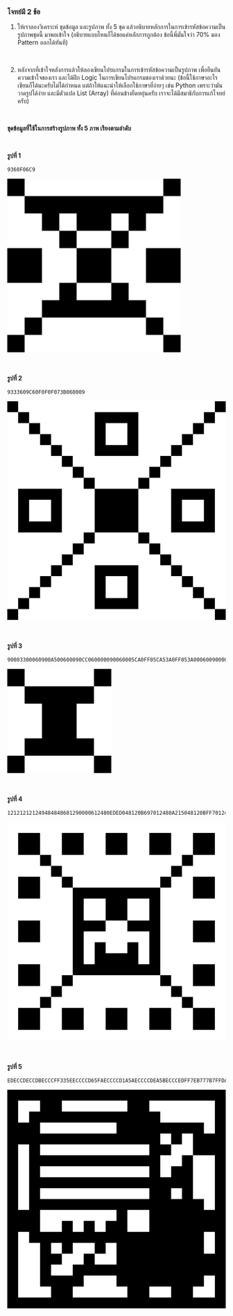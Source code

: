 ### โจทย์มี 2 ข้อ

1. ให้เราลองวิเคราะห์ ชุดข้อมูล และรูปภาพ ทั้ง 5 ชุด แล้วอธิบายหลักการในการเข้ารหัสข้อความเป็นรูปภาพชุดนี้ มาพอเข้าใจ (อธิบายแบบไหนก็ได้ขอแค่หลักการถูกต้อง ข้อนี้พี่มั่นใจว่า 70% มอง Pattern ออกได้ทันที)

<br />

2. หลังจากที่เข้าใจหลังการแล้วให้ลองเขียนโปรแกรมในการเข้ารหัสข้อความเป็นรูปภาพ เพื่อยืนยันความเข้าใจของเรา และได้ฝึก Logic ในการเขียนโปรแกรมของเราด้วยนะ (ข้อนี้ใช้ภาษาอะไรเขียนก็ได้นะครับไม่ได้กำหนด แต่ถ้าให้แนะนำให้เลือกใช้ภาษาที่ง่ายๆ เช่น Python เพราะว่ามันวาดรูปได้ง่าย และมีตัวแปล List (Array) ที่ค่อนข้างยืดหยุ่นครับ เราจะได้มีสมาธิกับการแก้โจทย์ครับ)
	
<br />

**ชุดข้อมูลที่ใช้ในการสร้างรูปภาพ ทั้ง 5 ภาพ เรียงตามลำดับ**

<br />

**รูปที่ 1**

```
9360F06C9
```

![GitHub Logo](https://github.com/memogames/internship-drawing-image/blob/master/Q1.jpg)


<br /><br />
**รูปที่ 2**
```
9333609C60F0F0F073B060009
```

![GitHub Logo](https://github.com/memogames/internship-drawing-image/blob/master/Q2.jpg)


<br /><br />
**รูปที่ 3**
```
90003300060900A500600090CC060000090060005CA0FF05CA53A0FF053A000600900000603309000600A500906000CC0009
```

![GitHub Logo](https://github.com/memogames/internship-drawing-image/blob/master/Q3.jpg)


<br /><br />
**รูปที่ 4**
```
121212121249484848681290000612480EDED048120B697012480A215048120BFF7012486000094816121212924848484848
```

![GitHub Logo](https://github.com/memogames/internship-drawing-image/blob/master/Q4.jpg)


<br /><br />
**รูปที่ 5**
```
EDECCDECCDBECCCFF335EECCCCD65FAECCCCD1A5AECCCCDEA5BECCCEDFF7EB777B7FFDA5618FFFF7A53ECFFFFDB3F337B7B7
```

![GitHub Logo](https://github.com/memogames/internship-drawing-image/blob/master/Q5.jpg)
